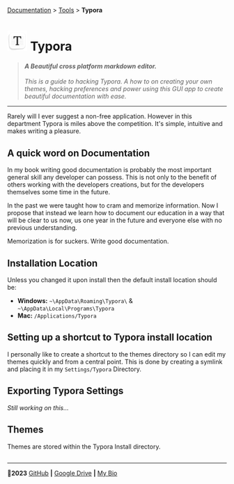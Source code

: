 [Documentation](../../../tree/1st-drafts) > [Tools](./) > **Typora**

# <img src="https://raw.githubusercontent.com/8rents/_/i/typora-icon.png" alt="Typora Icon" style="zoom:18%;" /> Typora

> #### ***A Beautiful cross platform markdown editor.***
>
> *This is a guide to hacking Typora. A how to on creating your own themes, hacking preferences and power using this GUI app to create beautiful documentation with ease.*

---

Rarely will I ever suggest a non-free application. However in this department Typora is miles above the competition. It's simple, intuitive and makes writing a pleasure.

## A quick word on Documentation

In my book writing good documentation is probably the most important general skill any developer can possess. This is not only to the benefit of others working with the developers creations, but for the developers themselves some time in the future.

In the past we were taught how to cram and memorize information. Now I propose that instead we learn how to document our education in a way that will be clear to us now, us one year in the future and everyone else with no previous understanding.

Memorization is for suckers. Write good documentation.

## Installation Location

Unless you changed it upon install then the default install location should be:

- **Windows:** `~\AppData\Roaming\Typora\` & `~\AppData\Local\Programs\Typora`
- **Mac:** `/Applications/Typora`

## Setting up a shortcut to Typora install location

I personally like to create a shortcut  to the themes directory so I can edit my themes quickly and from a central point. This is done by creating a symlink and placing it in my `Settings/Typora` Directory.

## Exporting Typora Settings

*Still working on this...*

## Themes

Themes are stored within the Typora Install directory.

## 

***

🤍**2023** [GitHub](https://github.com/8rents?tab=repositories) **|** [Google Drive](https://bit.ly/brent-gd) **|** [My Bio](https://my.bio/8rents)